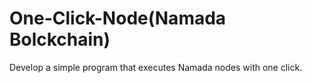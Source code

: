 # One-Click-Node(Namada Bolckchain)
Develop a simple program that executes Namada nodes with one click.

